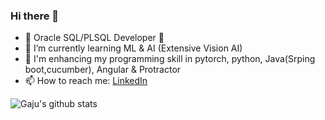 ### Hi there 👋

- 🔭 Oracle SQL/PLSQL Developer :muscle:
- 🌱 I’m currently learning ML & AI (Extensive Vision AI)
- 🌱 I'm enhancing my programming skill in pytorch, python, Java(Srping boot,cucumber), Angular & Protractor
- 📫 How to reach me: [LinkedIn](https://www.linkedin.com/in/gajanana-g/)

<!--
**Gaju27/Gaju27** is a ✨ _special_ ✨ repository because its `README.md` (this file) appears on your GitHub profile.

Here are some ideas to get you started:

- 🔭 I’m currently working on [here]
- 🌱 I’m currently learning Computer Vision
- 👯 I’m looking to collaborate on ...
- 🤔 I’m looking for help with ...
- 💬 Ask me about ...
- 📫 How to reach me: ...
- 😄 Pronouns: ...
- ⚡ Fun fact: ...
-->

[comment]: <[![Gaju's github stats](https://github-readme-stats.vercel.app/api?username=Gaju27)](https://github.com/anuraghazra/github-readme-stats)>

[comment]: <![Gaju's github stats](https://github-readme-stats.vercel.app/api?username=Gaju27&show_icons=true)>
[comment]: <[![Top Langs](https://github-readme-stats.vercel.app/api/top-langs/?username=Gaju27)](https://github.com/anuraghazra/github-readme-stats)>

![Gaju's github stats](https://github-readme-stats.vercel.app/api?username=Gaju27&show_icons=true&theme=flag-india)    
